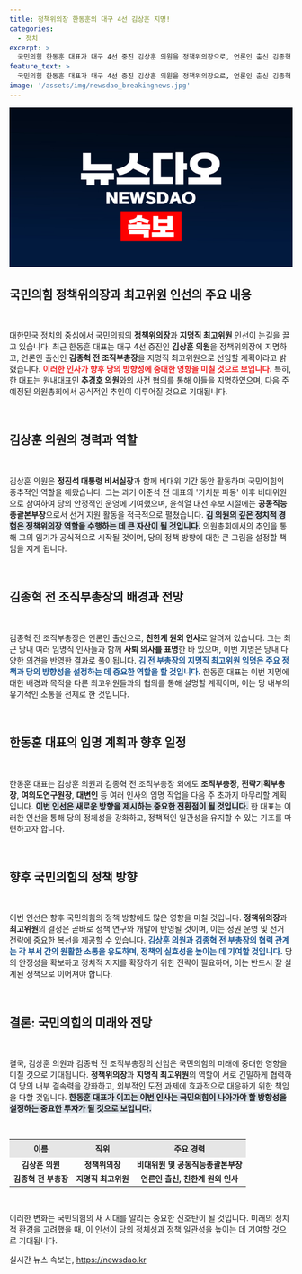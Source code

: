 ```yaml
---
title: 정책위의장 한동훈의 대구 4선 김상훈 지명!
categories:
  - 정치
excerpt: >
  국민의힘 한동훈 대표가 대구 4선 중진 김상훈 의원을 정책위의장으로, 언론인 출신 김종혁 전 조직부총장을 지명직 최고위원으로 선임할 전망입니다. 이들의 임명 배경과 향후 당내 변화에 주목하세요!
feature_text: >
  국민의힘 한동훈 대표가 대구 4선 중진 김상훈 의원을 정책위의장으로, 언론인 출신 김종혁 전 조직부총장을 지명직 최고위원으로 선임할 전망입니다. 이들의 임명 배경과 향후 당내 변화에 주목하세요!
image: '/assets/img/newsdao_breakingnews.jpg'
---
```


<p><img src="/assets/img/newsdao_breakingnews.jpg" alt="implanttips 속보" /></p>

<h2 data-ke-size="size26">국민의힘 정책위의장과 최고위원 인선의 주요 내용</h2>

<p data-ke-size="size16">&nbsp;</p>

<p>대한민국 정치의 중심에서 국민의힘의 <b>정책위의장</b>과 <b>지명직 최고위원</b> 인선이 눈길을 끌고 있습니다. 최근 한동훈 대표는 대구 4선 중진인 <b>김상훈 의원</b>을 정책위의장에 지명하고, 언론인 출신인 <b>김종혁 전 조직부총장</b>을 지명직 최고위원으로 선임할 계획이라고 밝혔습니다. <b><span style="color: #ee2323;">이러한 인사가 향후 당의 방향성에 중대한 영향을 미칠 것으로 보입니다.</span></b> 특히, 한 대표는 원내대표인 <b>추경호 의원</b>와의 사전 협의를 통해 이들을 지명하였으며, 다음 주 예정된 의원총회에서 공식적인 추인이 이루어질 것으로 기대됩니다.</p>

<p data-ke-size="size16">&nbsp;</p>

<h2 data-ke-size="size26">김상훈 의원의 경력과 역할</h2>

<p data-ke-size="size16">&nbsp;</p>

<p>김상훈 의원은 <b>정진석 대통령 비서실장</b>과 함께 비대위 기간 동안 활동하며 국민의힘의 중추적인 역할을 해왔습니다. 그는 과거 이준석 전 대표의 '가처분 파동' 이후 비대위원으로 참여하여 당의 안정적인 운영에 기여했으며, 윤석열 대선 후보 시절에는 <b>공동직능총괄본부장</b>으로서 선거 지원 활동을 적극적으로 펼쳤습니다. <b><span style="background-color: #21538527;">김 의원의 깊은 정치적 경험은 정책위의장 역할을 수행하는 데 큰 자산이 될 것입니다.</span></b> 의원총회에서의 추인을 통해 그의 임기가 공식적으로 시작될 것이며, 당의 정책 방향에 대한 큰 그림을 설정할 책임을 지게 됩니다.</p>

<p data-ke-size="size16">&nbsp;</p>

<h2 data-ke-size="size26">김종혁 전 조직부총장의 배경과 전망</h2>

<p data-ke-size="size16">&nbsp;</p>

<p>김종혁 전 조직부총장은 언론인 출신으로, <b>친한계 원외 인사</b>로 알려져 있습니다. 그는 최근 당내 여러 임명직 인사들과 함께 <b>사퇴 의사를 표명</b>한 바 있으며, 이번 지명은 당내 다양한 의견을 반영한 결과로 풀이됩니다. <b><span style="color: #1a5490;">김 전 부총장의 지명직 최고위원 임명은 주요 정책과 당의 방향성을 설정하는 데 중요한 역할을 할 것입니다.</span></b> 한동훈 대표는 이번 지명에 대한 배경과 목적을 다른 최고위원들과의 협의를 통해 설명할 계획이며, 이는 당 내부의 유기적인 소통을 전제로 한 것입니다.</p>

<p data-ke-size="size16">&nbsp;</p>

<h2 data-ke-size="size26">한동훈 대표의 임명 계획과 향후 일정</h2>

<p data-ke-size="size16">&nbsp;</p>

<p>한동훈 대표는 김상훈 의원과 김종혁 전 조직부총장 외에도 <b>조직부총장</b>, <b>전략기획부총장</b>, <b>여의도연구원장</b>, <b>대변인</b> 등 여러 인사의 임명 작업을 다음 주 초까지 마무리할 계획입니다. <b><span style="background-color: #21538527;">이번 인선은 새로운 방향을 제시하는 중요한 전환점이 될 것입니다.</span></b> 한 대표는 이러한 인선을 통해 당의 정체성을 강화하고, 정책적인 일관성을 유지할 수 있는 기초를 마련하고자 합니다.</p>

<p data-ke-size="size16">&nbsp;</p>

<h2 data-ke-size="size26">향후 국민의힘의 정책 방향</h2>

<p data-ke-size="size16">&nbsp;</p>

<p>이번 인선은 향후 국민의힘의 정책 방향에도 많은 영향을 미칠 것입니다. <b>정책위의장</b>과 <b>최고위원</b>의 결정은 곧바로 정책 연구와 개발에 반영될 것이며, 이는 정권 운영 및 선거 전략에 중요한 복선을 제공할 수 있습니다. <b><span style="color: #1a5490;">김상훈 의원과 김종혁 전 부총장의 협력 관계는 각 부서 간의 원활한 소통을 유도하며, 정책의 실효성을 높이는 데 기여할 것입니다.</span></b> 당의 안정성을 확보하고 정치적 지지를 확장하기 위한 전략이 필요하며, 이는 반드시 잘 설계된 정책으로 이어져야 합니다.</p>

<p data-ke-size="size16">&nbsp;</p>

<h2 data-ke-size="size26">결론: 국민의힘의 미래와 전망</h2>

<p data-ke-size="size16">&nbsp;</p>

<p>결국, 김상훈 의원과 김종혁 전 조직부총장의 선임은 국민의힘의 미래에 중대한 영향을 미칠 것으로 기대됩니다. <b>정책위의장</b>과 <b>지명직 최고위원</b>의 역할이 서로 긴밀하게 협력하여 당의 내부 결속력을 강화하고, 외부적인 도전 과제에 효과적으로 대응하기 위한 책임을 다할 것입니다. <b><span style="background-color: #21538527;">한동훈 대표가 이끄는 이번 인사는 국민의힘이 나아가야 할 방향성을 설정하는 중요한 투자가 될 것으로 보입니다.</span></b></p>

<p data-ke-size="size16">&nbsp;</p>

<table style="width: 100%; border-collapse: collapse;">
  <tr>
    <th style="text-align: center; height: 25px; background-color: #e6e6e6;">이름</th>
    <th style="text-align: center; height: 25px; background-color: #e6e6e6;">직위</th>
    <th style="text-align: center; height: 25px; background-color: #e6e6e6;">주요 경력</th>
  </tr>
  <tr>
    <td style="text-align: center; height: 17px;"><b>김상훈 의원</b></td>
    <td style="text-align: center; height: 17px;"><b>정책위의장</b></td>
    <td style="text-align: center; height: 17px;"><b>비대위원 및 공동직능총괄본부장</b></td>
  </tr>
  <tr>
    <td style="text-align: center; height: 17px;"><b>김종혁 전 부총장</b></td>
    <td style="text-align: center; height: 17px;"><b>지명직 최고위원</b></td>
    <td style="text-align: center; height: 17px;"><b>언론인 출신, 친한계 원외 인사</b></td>
  </tr>
</table>

<p data-ke-size="size16">&nbsp;</p>

<p>이러한 변화는 국민의힘의 새 시대를 알리는 중요한 신호탄이 될 것입니다. 미래의 정치적 환경을 고려했을 때, 이 인선이 당의 정체성과 정책 일관성을 높이는 데 기여할 것으로 기대됩니다.</p>
실시간 뉴스 속보는, <a href="https://newsdao.kr" rel="dofollow">https://newsdao.kr</a>


